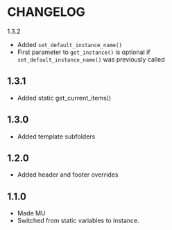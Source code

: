 CHANGELOG
=========

1.3.2
 - Added `set_default_instance_name()`
 - First parameter to `get_instance()` is optional if `set_default_instance_name()` was previously called

1.3.1
------------------

- Added static get_current_items()

1.3.0
------------------

- Added template subfolders

1.2.0
------------------

- Added header and footer overrides

1.1.0
------------------

- Made MU
- Switched from static variables to instance.
